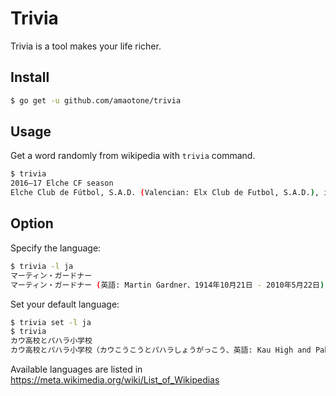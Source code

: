 # Trivia

Trivia is a tool makes your life richer.

## Install

```bash
$ go get -u github.com/amaotone/trivia
```

## Usage

Get a word randomly from wikipedia with `trivia` command.

```bash
$ trivia
2016–17 Elche CF season
Elche Club de Fútbol, S.A.D. (Valencian: Elx Club de Futbol, S.A.D.), is a Spanish football team based in Elche, Province of Alicante, in the Valencian Community.During the 2016-17 campaign they will be competing in the following competitions: Segunda League, Copa del Rey.
```

## Option

Specify the language:

```bash
$ trivia -l ja
マーティン・ガードナー
マーティン・ガードナー (英語: Martin Gardner、1914年10月21日 - 2010年5月22日) は、アメリカ合衆国の数学者、著述家、アマチュア手品師。科学的懐疑論者であり、疑似科学・超常現象批判でも知られている。生涯に70冊以上もの著作を遺した。
```

Set your default language:

```bash
$ trivia set -l ja
$ trivia
カウ高校とパハラ小学校
カウ高校とパハラ小学校（カウこうこうとパハラしょうがっこう、英語: Kau High and Pahala Elementary School）はアメリカ合衆国ハワイ州ハワイ島のカウ地区のパハラにある公立高校（9年～12年）、中学、小学校（幼稚園を含む）である。
```

Available languages are listed in https://meta.wikimedia.org/wiki/List_of_Wikipedias
